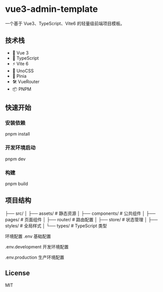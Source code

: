 # vue3-admin-template

一个基于 Vue3、TypeScript、Vite6 的轻量级前端项目模板。

## 技术栈
* 🎯 Vue 3
* 🔧 TypeScript
* ⚡️ Vite 6
* 🎨 UnoCSS
* 🏬 Pinia
* 🛠️ VueRouter
* 📦 PNPM

## 快速开始
### 安装依赖
pnpm install

### 开发环境启动
pnpm dev

### 构建
pnpm build    

## 项目结构
├── src/
│   ├── assets/        # 静态资源
│   ├── components/    # 公共组件
│   ├── pages/        # 页面组件
│   ├── router/       # 路由配置
│   ├── store/        # 状态管理
│   ├── styles/       # 全局样式
│   └── types/        # TypeScript 类型

环境配置
.env 基础配置

.env.development 开发环境配置

.env.production 生产环境配置

## License
MIT
